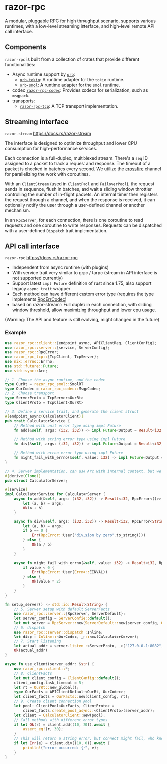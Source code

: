 # razor-rpc

A modular, pluggable RPC for high throughput scenario, supports various runtimes,
with a low-level streaming interface, and high-level remote API call interface.

## Components

`razor-rpc` is built from a collection of crates that provide different functionalities:

- Async runtime support by [`orb`](https://docs.rs/orb):
  - [`orb-tokio`](https://docs.rs/orb-tokio): A runtime adapter for the `tokio` runtime.
  - [`orb-smol`](https://docs.rs/orb-smol): A runtime adapter for the `smol` runtime.
- codec  [`razor-rpc-codec`](https://docs.rs/razor-rpc-codec): Provides codecs for serialization, such as `msgpack`.
- transports:
  - [`razor-rpc-tcp`](https://docs.rs/razor-rpc-tcp): A TCP transport implementation.

## Streaming interface

`razor-stream` <https://docs.rs/razor-stream>

The interface is designed to optimize throughput and lower
CPU consumption for high-performance services.

Each connection is a full-duplex, multiplexed stream.
There's a `seq` ID assigned to a packet to track
a request and response. The timeout of a packet is checked in batches every second.
We utilize the [crossfire](https://docs.rs/crossfire) channel for parallelizing the work with
coroutines.

With an `ClientStream` (used in `ClientPool` and `FailoverPool`), the request sends in sequence, flush in batches,
 and wait a sliding window throttler controlling the number of in-flight packets.
An internal timer then registers the request through a channel, and when the response is received,
 it can optionally notify the user through a user-defined channel or another mechanism.

In an `RpcServer`, for each connection, there is one coroutine to read requests and one
coroutine to write responses. Requests can be dispatched with a user-defined
`Dispatch` trait implementation.

## API call interface

`razor-rpc` <https://docs.rs/razor-rpc>

- Independent from async runtime (with plugins)
- With service trait very similar to grpc / tarpc (stream in API interface is not supported
currently)
- Support latest `impl Future` definition of rust since 1.75, also support legacy `async_trait`
wrapper
- Each method can have different custom error type (requires the type implements [RpcErrCodec](https://docs.rs/razor-stream/latest/razor_stream/trait.RpcErrCodec.html))
- based on razor-stream`: Full duplex in each connection, with sliding window threshold, allow maximizing throughput and lower cpu usage.

(Warning: The API and feature is still evolving, might changed in the future)

### Example

```rust
use razor_rpc::client::{endpoint_async, APIClientReq, ClientConfig};
use razor_rpc::server::{service, ServerConfig};
use razor_rpc::RpcError;
use razor_rpc_tcp::{TcpClient, TcpServer};
use nix::errno::Errno;
use std::future::Future;
use std::sync::Arc;

// 1. Choose the async runtime, and the codec
type OurRt = razor_rpc_smol::SmolRT;
type OurCodec = razor_rpc_codec::MsgpCodec;
// 2. Choose transport
type ServerProto = TcpServer<OurRt>;
type ClientProto = TcpClient<OurRt>;

// 3. Define a service trait, and generate the client struct
#[endpoint_async(CalculatorClient)]
pub trait CalculatorService {
    // Method with unit error type using impl Future
    fn add(&self, args: (i32, i32)) -> impl Future<Output = Result<i32, RpcError<()>>> + Send;

    // Method with string error type using impl Future
    fn div(&self, args: (i32, i32)) -> impl Future<Output = Result<i32, RpcError<String>>> + Send;

    // Method with errno error type using impl Future
    fn might_fail_with_errno(&self, value: i32) -> impl Future<Output = Result<i32, RpcError<Errno>>> + Send;
}

// 4. Server implementation, can use Arc with internal context, but we are a simple demo
#[derive(Clone)]
pub struct CalculatorServer;

#[service]
impl CalculatorService for CalculatorServer {
    async fn add(&self, args: (i32, i32)) -> Result<i32, RpcError<()>> {
        let (a, b) = args;
        Ok(a + b)
    }

    async fn div(&self, args: (i32, i32)) -> Result<i32, RpcError<String>> {
        let (a, b) = args;
        if b == 0 {
            Err(RpcError::User("division by zero".to_string()))
        } else {
            Ok(a / b)
        }
    }

    async fn might_fail_with_errno(&self, value: i32) -> Result<i32, RpcError<Errno>> {
        if value < 0 {
            Err(RpcError::User(Errno::EINVAL))
        } else {
            Ok(value * 2)
        }
    }
}

fn setup_server() -> std::io::Result<String> {
    // 5. Server setup with default ServerFacts
    use razor_rpc::server::{RpcServer, ServerDefault};
    let server_config = ServerConfig::default();
    let mut server = RpcServer::new(ServerDefault::new(server_config, OurRt::new_global()));
    // 6. dispatch
    use razor_rpc::server::dispatch::Inline;
    let disp = Inline::<OurCodec, _>::new(CalculatorServer);
    // 7. Start listening
    let actual_addr = server.listen::<ServerProto, _>("127.0.0.1:8082", disp)?;
    Ok(actual_addr)
}

async fn use_client(server_addr: &str) {
    use razor_rpc::client::*;
    // 8. ClientFacts
    let mut client_config = ClientConfig::default();
    client_config.task_timeout = 5;
    let rt = OurRt::new_global();
    type OurFacts = APIClientDefault<OurRt, OurCodec>;
    let client_facts = OurFacts::new(client_config, rt);
    // 9. Create client connection pool
    let pool: ClientPool<OurFacts, ClientProto> =
        client_facts.create_pool_async::<ClientProto>(server_addr);
    let client = CalculatorClient::new(pool);
    // Call methods with different error types
    if let Ok(r) = client.add((10, 20)).await {
        assert_eq!(r, 30);
    }
    // This will return a string error, but connect might fail, who knows
    if let Err(e) = client.div((10, 0)).await {
        println!("error occurred: {}", e);
    }
}
```
